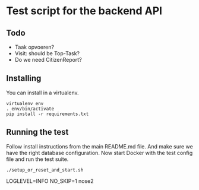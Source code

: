 # Test script for the backend API

## Todo

- Taak opvoeren?
- Visit: should be Top-Task?
- Do we need CitizenReport?

## Installing

You can install in a virtualenv.

```
virtualenv env
. env/bin/activate
pip install -r requirements.txt
```

## Running the test

Follow install instructions from the main README.md file.
And make sure we have the right database configuration.
Now start Docker with the test config file and run the test suite.

```
./setup_or_reset_and_start.sh
```

LOGLEVEL=INFO NO_SKIP=1 nose2

```

```
